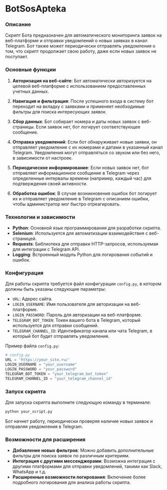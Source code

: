 # BotSosApteka

### Описание

Скрипт Бота предназначен для автоматического мониторинга заявок на веб-платформе и отправки уведомлений о новых заявках в канал Telegram. Бот также может периодически отправлять уведомления о том, что скрипт продолжает свою работу, даже если новых заявок не поступает.

### Основные функции

1. **Авторизация на веб-сайте**: Бот автоматически авторизуется на целевой веб-платформе с использованием предоставленных учетных данных.

2. **Навигация и фильтрация**: После успешного входа в систему бот переходит на вкладку с заявками и применяет необходимые фильтры для поиска интересующих заявок.

3. **Сбор данных**: Бот собирает номера и даты новых заявок с веб-страницы. Если заявок нет, бот логирует соответствующее сообщение.

4. **Отправка уведомлений**: Если бот обнаруживает новые заявки, он отправляет уведомление с их номерами и датами в указанный канал Telegram. Уведомления могут отправляться со звуком или без него, в зависимости от настроек.

5. **Периодическое информирование**: Если новых заявок нет, бот отправляет информационное сообщение в Telegram через определенные интервалы времени (например, каждый час) для подтверждения своей активности.

6. **Обработка ошибок**: В случае возникновения ошибок бот логирует их и отправляет уведомление в Telegram с описанием ошибки, чтобы администратор мог быстро отреагировать.

### Технологии и зависимости

- **Python**: Основной язык программирования для разработки скрипта.
- **Selenium**: Используется для автоматизации взаимодействия с веб-страницей.
- **Requests**: Библиотека для отправки HTTP-запросов, используемая для интеграции с Telegram API.
- **Logging**: Встроенный модуль Python для логирования событий и ошибок.

### Конфигурация

Для работы скрипта требуется файл конфигурации `config.py`, в котором должны быть указаны следующие параметры:

- `URL`: Адерес сайта.
- `LOGIN_USERNAME`: Имя пользователя для авторизации на веб-платформе.
- `LOGIN_PASSWORD`: Пароль для авторизации на веб-платформе.
- `TELEGRAM_BOT_TOKEN`: Токен вашего бота в Telegram, который используется для отправки сообщений.
- `TELEGRAM_CHANNEL_ID`: Идентификатор канала или чата Telegram, в который бот будет отправлять уведомления.

Пример файла `config.py`:

```python
# config.py
URL = 'https://your_site.ru/'
LOGIN_USERNAME = "your_username"
LOGIN_PASSWORD = "your_password"
TELEGRAM_BOT_TOKEN = "your_telegram_bot_token"
TELEGRAM_CHANNEL_ID = "your_telegram_channel_id"
```

### Запуск скрипта

Для запуска скрипта выполните следующую команду в терминале:

```bash
python your_script.py
```

Бот начнет работу, периодически проверяя наличие новых заявок и отправляя уведомления в Telegram.

### Возможности для расширения

- **Добавление новых фильтров**: Можно добавить дополнительные фильтры для поиска заявок по различным критериям.
- **Интеграция с другими мессенджерами**: Возможна интеграция с другими платформами для отправки уведомлений, такими как Slack, WhatsApp и т.д.
- **Расширенные возможности логирования**: Включение более подробного логирования для анализа работы скрипта.
